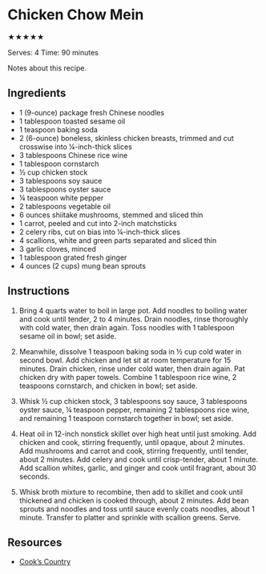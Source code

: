# Chicken Chow Mein

★★★★★

Serves: 4
Time: 90 minutes

Notes about this recipe.

## Ingredients

* 1 (9-ounce) package fresh Chinese noodles
* 1 tablespoon toasted sesame oil
* 1 teaspoon baking soda
* 2 (6-ounce) boneless, skinless chicken breasts, trimmed and cut crosswise into ¼-inch-thick slices
* 3 tablespoons Chinese rice wine
* 1 tablespoon cornstarch
* ½ cup chicken stock
* 3 tablespoons soy sauce
* 3 tablespoons oyster sauce
* ¼ teaspoon white pepper
* 2 tablespoons vegetable oil
* 6 ounces shiitake mushrooms, stemmed and sliced thin
* 1 carrot, peeled and cut into 2-inch matchsticks
* 2 celery ribs, cut on bias into ¼-inch-thick slices
* 4 scallions, white and green parts separated and sliced thin
* 3 garlic cloves, minced
* 1 tablespoon grated fresh ginger
* 4 ounces (2 cups) mung bean sprouts

## Instructions

1. Bring 4 quarts water to boil in large pot. Add noodles to boiling water and cook until tender, 2 to 4 minutes. Drain noodles, rinse thoroughly with cold water, then drain again. Toss noodles with 1 tablespoon sesame oil in bowl; set aside.

2. Meanwhile, dissolve 1 teaspoon baking soda in ½ cup cold water in second bowl. Add chicken and let sit at room temperature for 15 minutes. Drain chicken, rinse under cold water, then drain again. Pat chicken dry with paper towels. Combine 1 tablespoon rice wine, 2 teaspoons cornstarch, and chicken in bowl; set aside.

3. Whisk ½ cup chicken stock, 3 tablespoons soy sauce, 3 tablespoons oyster sauce, ¼ teaspoon pepper, remaining 2 tablespoons rice wine, and remaining 1 teaspoon cornstarch together in bowl; set aside.

4. Heat oil in 12-inch nonstick skillet over high heat until just smoking. Add chicken and cook, stirring frequently, until opaque, about 2 minutes. Add mushrooms and carrot and cook, stirring frequently, until tender, about 2 minutes. Add celery and cook until crisp-tender, about 1 minute. Add scallion whites, garlic, and ginger and cook until fragrant, about 30 seconds.

5. Whisk broth mixture to recombine, then add to skillet and cook until thickened and chicken is cooked through, about 2 minutes. Add bean sprouts and noodles and toss until sauce evenly coats noodles, about 1 minute. Transfer to platter and sprinkle with scallion greens. Serve.

## Resources

* [Cook’s Country](https://www.cookscountry.com/recipes/8075-chicken-chow-mein)
